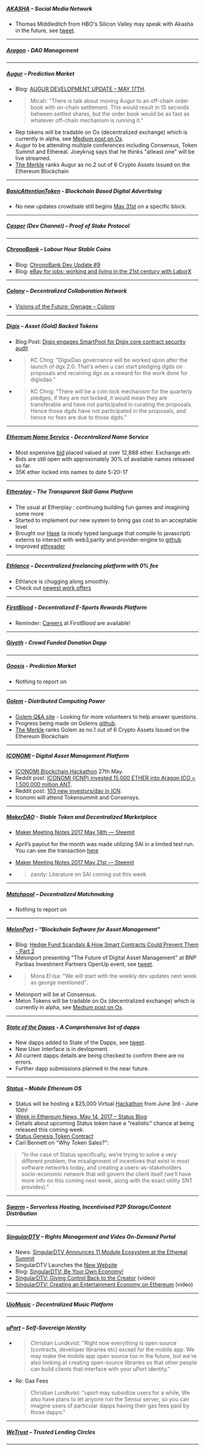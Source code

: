 
##### [AKASHA](http://akasha.world/) – Social Media Network
- Thomas Middleditch from HBO's Silicon Valley may speak with Akasha in the future, see [tweet](https://t.co/sXAaUYy9de).
---
##### [Aragon](http://aragon.one) - DAO Management

___
##### [Augur](https://augur.net/) – Prediction Market
- Blog: [AUGUR DEVELOPMENT UPDATE – MAY 17TH](http://blog.augur.net/augur-development-update-may-17/).
- > Micah: "There is talk about moving Augur to an off-chain order book with on-chain settlement.  This would result in 15 seconds between settled shares, but the order book would be as fast as whatever off-chain mechanism is running it."
- Rep tokens will be tradable on Ox (decentralized exchange) which is currently in alpha, see [Medium post on Ox](https://medium.com/0x-project/announcing-0x-otc-5db58dc9ba8).
- Augur to be attending multiple conferences including Consensus, Token Summit and Ethereal. Joeykrug says that he thinks "atleast one" will be live streamed. 
- [The Merkle](https://themerkle.com/top-6-crypto-assets-issued-on-the-ethereum-blockchain/) ranks Augur as no.2 out of 6 Crypto Assets Issued on the Ethereum Blockchain

---
##### [BasicAttentionToken](https://basicattentiontoken.org/) - Blockchain Based Digital Advertising
- No new updates crowdsale still begins [May 31st](https://basicattentiontoken.org/token/) on a specific block. 

---  
##### [Casper](https://blog.ethereum.org/2015/08/01/introducing-casper-friendly-ghost/) (Dev Channel) – Proof of Stake Protocol


---
##### [ChronoBank](http://chronobank.io/) – Labour Hour Stable Coins
- Blog: [ChronoBank Dev Update #9](https://blog.chronobank.io/chronobank-dev-update-9-372f52df3586)
- Blog: [eBay for jobs: working and living in the 21st century with LaborX](https://blog.chronobank.io/ebay-for-jobs-working-and-living-in-the-21st-century-with-laborx-50d00490eb09)

---
##### [Colony](http://colony.io/) – Decentralized Collaboration Network
- [Visions of the Future: Ownage – Colony](https://blog.colony.io/visions-of-the-future-1a26a7231926)

---
##### [Digix](https://digix.io/) – Asset (Gold) Backed Tokens
- Blog Post: [Digix engages SmartPool for Digix core contract security audit](https://medium.com/@Digix/digix-engages-smartpool-for-digix-core-contract-security-audit-c6b00892393c)
- >KC Chng: "DigixDao governance will be worked upon after the launch of dgx 2.0. That's when u can start pledging dgds on proposals and receiving dgx as a reward for the work done for digixdao."
- >KC Chng: "There will be a coin lock mechanism for the quarterly pledges, if they are not locked, it would mean they are transferable and have not participated in curating the proposals. Hence those dgds have not participated in the proposals, and hence no fees are due to those dgds."
---
##### [Ethereum Name Service](https://ens.codetract.io) - Decentralized Name Service
- Most expensive [bid](https://etherscan.io/enslookup?q=exchange) placed valued at over 12,888 ether. Exchange.eth
- Bids are still open with approximately 30% of available names released so far. 
- 35K ether locked into names to date 5-20-17

---
##### [Etherplay](http://etherplay.io) – The Transparent Skill Game Platform
- The usual at Etherplay : continuing building fun games and imagining some more
- Started to implement our new system to bring gas cost to an acceptable level
- Brought our [Haxe](https://haxe.org) (a nicely typed language that compile to javascript) externs to interact with web3,parity and provider-engine to [github](https://github.com/etherplay)
- Improved [ethreader](https://github.com/etherplay/ethreader)

---
##### [Ethlance](http://ethlance.com/) – Decentralized freelancing platform with 0% fee
- Ethlance is chugging along smoothly.
- Check out [newest work offers](http://ethlance.com/#/find/work)

---
##### [FirstBlood](https://firstblood.io/) – Decentralized E-Sports Rewards Platform
- Reminder: [Careers](https://firstblood.io/careers/) at FirstBlood are available!
---
##### [Giveth](http://www.giveth.io/) - Crowd Funded Donation Dapp


---
##### [Gnosis](https://gnosis.pm/) - Prediction Market 
- Nothing to report on

---  
##### [Golem](https://golem.network/) - Distributed Computing Power
- [Golem Q&A site](https://area51.stackexchange.com/proposals/109578/golem?referrer=5kJRPyyv24Ffv5ulj_ITfw2) - Looking for more volunteers to help answer questions. 
- Progress being made on Golems [github](https://github.com/golemfactory/golem/milestone/11).
- [The Merkle](https://themerkle.com/top-6-crypto-assets-issued-on-the-ethereum-blockchain/) ranks Golem as no.1 out of 6 Crypto Assets Issued on the Ethereum Blockchain

---
##### [ICONOMI](https://iconomi.net/) – Digital Asset Management Platform
- [ICONOMI Blockchain Hackathon](https://www.iconomi.net/hackathon-event/) 27th May.
- Reddit post: [ICONOMI (ICNP) invested 15,000 ETHER into Aragon ICO = 1,500,000 million ANT](https://www.reddit.com/r/ethereum/comments/6bx7kd/iconomi_icnp_invested_15000_ether_into_aragon_ico/).
- Reddit post: [103 new investors/day in ICN](https://www.reddit.com/r/ICONOMI/comments/6cad9h/103_new_investorsday_in_icn/).
- Iconomi will attend Tokensummit and Consensys.

---
##### [MakerDAO](http://makerdao.com/) - Stable Token and Decentralized Marketplace
- [Maker Meeting Notes 2017 May 14th — Steemit](https://steemit.com/makerdao/@kennyrowe/maker-meeting-notes-2017-may-14th)  

- April’s payout for the month was made utilizing SAI in a limited test run. You can see the transaction [here](https://etherscan.io/tx/0x5f3ba8298b1dbd0298a0d796787345cace09891ab018e3fc4e336f45eb68fd8c)  
- [Maker Meeting Notes 2017 May 21st — Steemit](https://steemit.com/makerdao/@kennyrowe/maker-meeting-notes-2017-may-21st)  
- > zandy: Literature on SAI coming out this week  
---
##### [Matchpool](http://matchpool.co/) – Decentralized Matchmaking
- Nothing to report on
---
##### [MelonPort](https://melonport.com/) – “Blockchain Software for Asset Management”
- Blog: [Hedge Fund Scandals & How Smart Contracts Could Prevent Them - Part 2](https://keepingstock.net/hedge-fund-scandals-how-smart-contracts-could-prevent-them-part-2-e0d75b3ef974)
- Melonport presenting "The Future of Digital Asset Management" at BNP Paribas Investment Partners OpenUp event, see [tweet](https://twitter.com/BNPPIP_FR/status/864073267723870208).
- > Mona El Isa: "We will start with the weekly dev updates next week as george mentioned".
- Melonport will be at Consensus.
- Melon Tokens will be tradable on Ox (decentralized exchange) which is currently in alpha, see [Medium post on Ox](https://medium.com/0x-project/announcing-0x-otc-5db58dc9ba8).
---
##### [State of the Dapps](https://dapps.ethercasts.com/) - A Comprehensive list of dapps
- New dapps added to State of the Dapps, see [tweet](https://twitter.com/EtherCasts/status/865926134407593984).
- New User Interface is in devlopment.
- All current dapps details are being checked to confirm there are no errors. 
- Further dapp submissions planned in the near future.

---
##### [Status](http://status.im/) – Mobile Ethereum OS
- Status will be hosting a $25,000 Virtual [Hackathon](https://hackathon.status.im/) from June 3rd - June 10th!
- [Week in Ethereum News, May 14, 2017 – Status Blog](https://blog.status.im/week-in-ethereum-may-14-4b5c7a60d31)
- Details about upcoming Status token have a "realistic" chance at being released this coming week.
- [Status Genesis Token Contract](https://etherscan.io/address/0xd248B0D48E44aaF9c49aea0312be7E13a6dc1468#readContract)
- Carl Bennett on "Why Token Sales?": 
> "In the case of Status specifically, we’re trying to solve a very different problem; the misalignment of incentives that exist in most software networks today, and creating a users-as-stakeholders socio-economic network that will govern the client itself (we’ll have more info on this coming next week, along with the exact utility SNT provides)."
---
##### [Swarm](http://swarm-gateways.net/bzz:/theswarm.eth/) – Serverless Hosting, Incentivised P2P Storage/Content Distribution


---
##### [SingularDTV](https://singulardtv.com/) – Rights Management and Video On-Demand Portal
- News: [SingularDTV Announces 11 Module Ecosystem at the Ethereal Summit](http://www.the-blockchain.com/2017/05/19/singulardtv-announces-new-11-application-ecosystem/)
- SingularDTV Launches the [New Website](https://singulardtv.com/)
- Blog: [SingularDTV: Be Your Own Economy!](https://medium.com/@SingularDTV/singulardtv-be-your-own-economy-f9cfb543b70d)
- [SingularDTV: Giving Control Back to the Creator](https://www.youtube.com/watch?v=aW4BuA9Xcwk) (video)
- [SingularDTV: Creating an Entertainment Economy on Ethereum](https://singulardtv.com/video/qvyRVU7xISs) (video)

---
##### [UjoMusic](https://ujomusic.com/) - Decentralized Music Platform


---  
##### [uPort](https://www.uport.me/) – Self-Sovereign Identity 
- >Christian Lundkvist: "Right now everything is open source (contracts, developer libraries etc) except for the mobile app. We may make the mobile app open source too in the future, but we're also looking at creating open-source libraries so that other people can build clients that interface with your uPort identity."
- Re: Gas Fees
  >Christian Lundkvist: "uport may subsidize users for a while, We also have plans to let anyone run the Sensui server, so you can imagine users of particular dapps having their gas fees paid by those dapps."
---
##### [WeTrust](https://www.wetrust.io/) – Trusted Lending Circles


---
